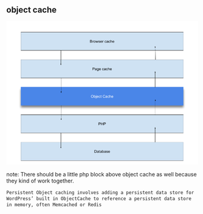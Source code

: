 ##  object cache

![](resources/images/request-stack-with-object-caching.png) <!-- .element: class="plain" style="width: 750px; background:none;" -->

note:
    There should be a little php block above object cache as well because they kind of work together.

    Persistent Object caching involves adding a persistent data store for WordPress’ built in ObjectCache to reference a persistent data store in memory, often Memcached or Redis
